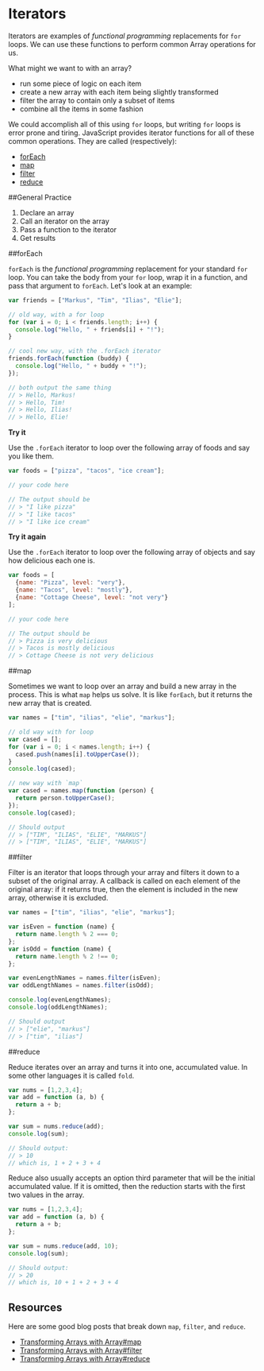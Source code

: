 # Iterators

Iterators are examples of _functional programming_ replacements for `for` loops. We can use these functions to perform common Array operations for us.

What might we want to with an array?

* run some piece of logic on each item
* create a new array with each item being slightly transformed
* filter the array to contain only a subset of items
* combine all the items in some fashion

We could accomplish all of this using `for` loops, but writing `for` loops is error prone and tiring. JavaScript provides iterator functions for all of these common operations. They are called (respectively):

* [forEach](https://developer.mozilla.org/en-US/docs/Web/JavaScript/Reference/Global_Objects/Array/forEach)
* [map](https://developer.mozilla.org/en-US/docs/Web/JavaScript/Reference/Global_Objects/Array/map)
* [filter](https://developer.mozilla.org/en-US/docs/Web/JavaScript/Reference/Global_Objects/Array/filter)
* [reduce](https://developer.mozilla.org/en-US/docs/Web/JavaScript/Reference/Global_Objects/Array/Reduce)

##General Practice

1. Declare an array
2. Call an iterator on the array
3. Pass a function to the iterator
4. Get results


##forEach

`forEach` is the _functional programming_ replacement for your standard `for` loop.  You can take the body from your `for` loop, wrap it in a function, and pass that argument to `forEach`. Let's look at an example:

```js
var friends = ["Markus", "Tim", "Ilias", "Elie"];

// old way, with a for loop
for (var i = 0; i < friends.length; i++) {
  console.log("Hello, " + friends[i] + "!");
}

// cool new way, with the .forEach iterator
friends.forEach(function (buddy) {
  console.log("Hello, " + buddy + "!");
});

// both output the same thing
// > Hello, Markus!
// > Hello, Tim!
// > Hello, Ilias!
// > Hello, Elie!
```

**Try it**

Use the `.forEach` iterator to loop over the following
array of foods and say you like them.

```js
var foods = ["pizza", "tacos", "ice cream"];

// your code here

// The output should be
// > "I like pizza"
// > "I like tacos"
// > "I like ice cream"
```

**Try it again**

Use the `.forEach` iterator to loop over the following
array of objects and say how delicious each one is.

```js
var foods = [
  {name: "Pizza", level: "very"},
  {name: "Tacos", level: "mostly"},
  {name: "Cottage Cheese", level: "not very"}
];

// your code here

// The output should be
// > Pizza is very delicious
// > Tacos is mostly delicious
// > Cottage Cheese is not very delicious
```


##map

Sometimes we want to loop over an array and build a new array in the
process. This is what `map` helps us solve. It is like `forEach`, but
it returns the new array that is created.

```js
var names = ["tim", "ilias", "elie", "markus"];

// old way with for loop
var cased = [];
for (var i = 0; i < names.length; i++) {
  cased.push(names[i].toUpperCase());
}
console.log(cased);

// new way with `map`
var cased = names.map(function (person) {
  return person.toUpperCase();
});
console.log(cased);

// Should output
// > ["TIM", "ILIAS", "ELIE", "MARKUS"]
// > ["TIM", "ILIAS", "ELIE", "MARKUS"]
```

##filter

Filter is an iterator that loops through your array and filters it
down to a subset of the original array. A callback is called on each
element of the original array: if it returns true, then the element is
included in the new array, otherwise it is excluded.

```js
var names = ["tim", "ilias", "elie", "markus"];

var isEven = function (name) {
  return name.length % 2 === 0;
};
var isOdd = function (name) {
  return name.length % 2 !== 0;
};

var evenLengthNames = names.filter(isEven);
var oddLengthNames = names.filter(isOdd);

console.log(evenLengthNames);
console.log(oddLengthNames);

// Should output
// > ["elie", "markus"]
// > ["tim", "ilias"]
```

##reduce

Reduce iterates over an array and turns it into one, accumulated
value. In some other languages it is called `fold`.

```js
var nums = [1,2,3,4];
var add = function (a, b) {
  return a + b;
};

var sum = nums.reduce(add);
console.log(sum);

// Should output:
// > 10
// which is, 1 + 2 + 3 + 4
```

Reduce also usually accepts an option third parameter that will be the
initial accumulated value. If it is omitted, then the reduction starts
with the first two values in the array.

```js
var nums = [1,2,3,4];
var add = function (a, b) {
  return a + b;
};

var sum = nums.reduce(add, 10);
console.log(sum);

// Should output:
// > 20
// which is, 10 + 1 + 2 + 3 + 4
```

## Resources

Here are some good blog posts that break down `map`, `filter`, and `reduce`.

* [Transforming Arrays with Array#map](http://adripofjavascript.com/blog/drips/transforming-arrays-with-array-map.html)
* [Transforming Arrays with Array#filter](http://adripofjavascript.com/blog/drips/filtering-arrays-with-array-filter.html)
* [Transforming Arrays with Array#reduce](http://adripofjavascript.com/blog/drips/boiling-down-arrays-with-array-reduce.html)